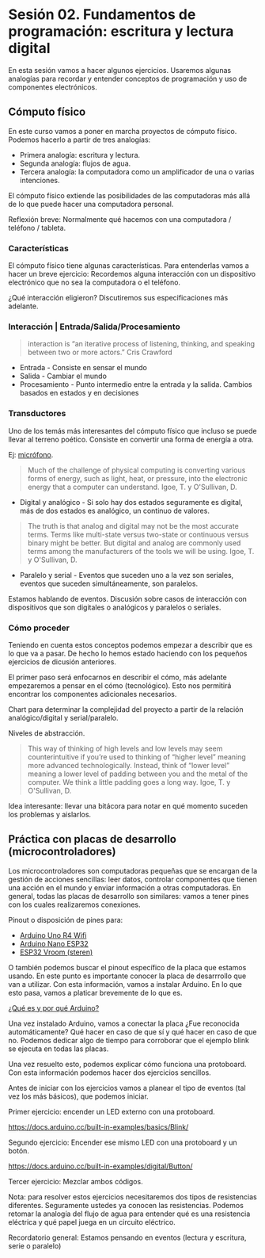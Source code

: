 # Sesión 02. Fundamentos de programación: escritura y lectura digital

En esta sesión vamos a hacer algunos ejercicios. Usaremos algunas analogías para recordar y entender conceptos de programación y uso de componentes electrónicos. 

## Cómputo físico

En este curso vamos a poner en marcha proyectos de cómputo físico. Podemos hacerlo a partir de tres analogías: 

- Primera analogía: escritura y lectura. 
- Segunda analogía: flujos de agua. 
- Tercera analogía: la computadora como un amplificador de una o varias intenciones. 

El cómputo físico extiende las posibilidades de las computadoras más allá de lo que puede hacer una computadora personal. 

Reflexión breve: Normalmente qué hacemos con una computadora / teléfono / tableta. 

### Características

El cómputo físico tiene algunas características. Para entenderlas vamos a hacer un breve ejercicio: Recordemos alguna interacción con un dispositivo electrónico que no sea la computadora o el teléfono. 

¿Qué interacción eligieron? Discutiremos sus especificaciones más adelante. 

### Interacción | Entrada/Salida/Procesamiento 

> interaction is “an iterative process of listening, thinking, and speaking between two or more actors.” Cris Crawford

- Entrada - Consiste en sensar el mundo 
- Salida -  Cambiar el mundo 
- Procesamiento - Punto intermedio entre la entrada y la salida. Cambios basados en estados y en decisiones 

### Transductores 

Uno de los temás más interesantes del cómputo físico que incluso se puede llevar al terreno poético. Consiste en convertir una forma de energía a otra. 

Ej: [micrófono](https://processing.org/f3877cfb113b65b46a52cb8e31ce4910/56-4.svg). 

> Much of the challenge of physical computing is converting various forms of energy, such as light, heat, or pressure, into the electronic energy that a computer can understand. Igoe, T. y O'Sullivan, D.

- Digital y analógico - Si solo hay dos estados seguramente es digital, más de dos estados es analógico, un continuo de valores.

> The truth is that analog and digital may not be the most accurate terms. Terms like multi-state versus two-state or
continuous versus binary might be better. But digital and analog are commonly used terms among the manufacturers of
the tools we will be using. Igoe, T. y O'Sullivan, D.

- Paralelo y serial - Eventos que suceden uno a la vez son seriales, eventos que suceden simultáneamente, son paralelos. 

Estamos hablando de eventos. Discusión sobre casos de interacción con dispositivos que son digitales o analógicos y paralelos o seriales. 

### Cómo proceder

Teniendo en cuenta estos conceptos podemos empezar a describir que es lo que va a pasar. De hecho lo hemos estado haciendo con los pequeños ejercicios de dicusión anteriores. 

El primer paso será enfocarnos en describir el cómo, más adelante empezaremos a pensar en el cómo (tecnológico). Esto nos permitirá encontrar los componentes adicionales necesarios. 

Chart para determinar la complejidad del proyecto a partir de la relación analógico/digital y serial/paralelo. 

Niveles de abstracción. 

> This way of thinking of high levels and low levels may seem counterintuitive if you’re used to thinking of “higher level”
meaning more advanced technologically. Instead, think of “lower level” meaning a lower level of padding between you
and the metal of the computer. We think a little padding goes a long way. Igoe, T. y O'Sullivan, D.

Idea interesante: llevar una bitácora para notar en qué momento suceden los problemas y aislarlos. 

## Práctica con placas de desarrollo (microcontroladores)

Los microcontroladores son computadoras pequeñas que se encargan de la gestión de acciones sencillas: leer datos, controlar componentes que tienen una acción en el mundo y enviar información a otras computadoras. En general, todas las placas de desarrollo son similares: vamos a tener pines con los cuales realizaremos conexiones. 

Pinout o disposición de pines para:

- [Arduino Uno R4 Wifi](https://docs.arduino.cc/resources/pinouts/ABX00087-full-pinout.pdf)
- [Arduino Nano ESP32](https://docs.arduino.cc/hardware/nano-esp32/)
- [ESP32 Vroom (steren)](https://www.espressif.com/sites/default/files/documentation/esp32-wroom-32e_esp32-wroom-32ue_datasheet_en.pdf)

O también podemos buscar el pinout específico de la placa que estamos usando. En este punto es importante conocer la placa de desarrrollo que van a utilizar. Con esta información, vamos a instalar Arduino. En lo que esto pasa, vamos a platicar brevemente de lo que es. 

[¿Qué es y por qué Arduino?](https://www.arduino.cc/en/Guide/Introduction)

Una vez instalado Arduino, vamos a conectar la placa ¿Fue reconocida automáticamente? Qué hacer en caso de que sí y qué hacer en caso de que no. Podemos dedicar algo de tiempo para corroborar que el ejemplo blink se ejecuta en todas las placas.

Una vez resuelto esto, podemos explicar cómo funciona una protoboard. Con esta información podemos hacer dos ejercicios sencillos. 

Antes de iniciar con los ejercicios vamos a planear el tipo de eventos (tal vez los más básicos), que podemos iniciar. 

Primer ejercicio: encender un LED externo con una protoboard. 

https://docs.arduino.cc/built-in-examples/basics/Blink/

Segundo ejercicio: Encender ese mismo LED con una protoboard y un botón. 

https://docs.arduino.cc/built-in-examples/digital/Button/

Tercer ejercicio: Mezclar ambos códigos. 

Nota: para resolver estos ejercicios necesitaremos dos tipos de resistencias diferentes. Seguramente ustedes ya conocen las resistencias. Podemos retomar la analogía del flujo de agua para entender qué es una resistencia eléctrica y qué papel juega en un circuito eléctrico. 

Recordatorio general: Estamos pensando en eventos (lectura y escritura, serie o paralelo)